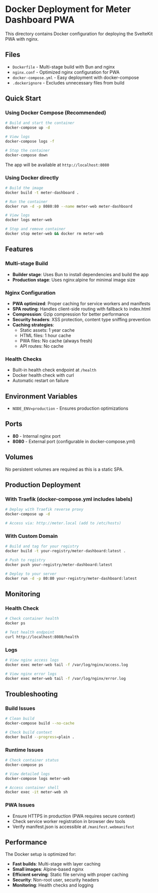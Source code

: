 # Docker Deployment for Meter Dashboard PWA

This directory contains Docker configuration for deploying the SvelteKit PWA with nginx.

## Files

- `Dockerfile` - Multi-stage build with Bun and nginx
- `nginx.conf` - Optimized nginx configuration for PWA
- `docker-compose.yml` - Easy deployment with docker-compose
- `.dockerignore` - Excludes unnecessary files from build

## Quick Start

### Using Docker Compose (Recommended)

```bash
# Build and start the container
docker-compose up -d

# View logs
docker-compose logs -f

# Stop the container
docker-compose down
```

The app will be available at `http://localhost:8080`

### Using Docker directly

```bash
# Build the image
docker build -t meter-dashboard .

# Run the container
docker run -d -p 8080:80 --name meter-web meter-dashboard

# View logs
docker logs meter-web

# Stop and remove container
docker stop meter-web && docker rm meter-web
```

## Features

### Multi-stage Build

- **Builder stage**: Uses Bun to install dependencies and build the app
- **Production stage**: Uses nginx:alpine for minimal image size

### Nginx Configuration

- **PWA optimized**: Proper caching for service workers and manifests
- **SPA routing**: Handles client-side routing with fallback to index.html
- **Compression**: Gzip compression for better performance
- **Security headers**: XSS protection, content type sniffing prevention
- **Caching strategies**:
  - Static assets: 1 year cache
  - HTML files: 1 hour cache
  - PWA files: No cache (always fresh)
  - API routes: No cache

### Health Checks

- Built-in health check endpoint at `/health`
- Docker health check with curl
- Automatic restart on failure

## Environment Variables

- `NODE_ENV=production` - Ensures production optimizations

## Ports

- **80** - Internal nginx port
- **8080** - External port (configurable in docker-compose.yml)

## Volumes

No persistent volumes are required as this is a static SPA.

## Production Deployment

### With Traefik (docker-compose.yml includes labels)

```bash
# Deploy with Traefik reverse proxy
docker-compose up -d

# Access via: http://meter.local (add to /etc/hosts)
```

### With Custom Domain

```bash
# Build and tag for your registry
docker build -t your-registry/meter-dashboard:latest .

# Push to registry
docker push your-registry/meter-dashboard:latest

# Deploy to your server
docker run -d -p 80:80 your-registry/meter-dashboard:latest
```

## Monitoring

### Health Check

```bash
# Check container health
docker ps

# Test health endpoint
curl http://localhost:8080/health
```

### Logs

```bash
# View nginx access logs
docker exec meter-web tail -f /var/log/nginx/access.log

# View nginx error logs
docker exec meter-web tail -f /var/log/nginx/error.log
```

## Troubleshooting

### Build Issues

```bash
# Clean build
docker-compose build --no-cache

# Check build context
docker build --progress=plain .
```

### Runtime Issues

```bash
# Check container status
docker-compose ps

# View detailed logs
docker-compose logs meter-web

# Access container shell
docker exec -it meter-web sh
```

### PWA Issues

- Ensure HTTPS in production (PWA requires secure context)
- Check service worker registration in browser dev tools
- Verify manifest.json is accessible at `/manifest.webmanifest`

## Performance

The Docker setup is optimized for:

- **Fast builds**: Multi-stage with layer caching
- **Small images**: Alpine-based nginx
- **Efficient serving**: Static file serving with proper caching
- **Security**: Non-root user, security headers
- **Monitoring**: Health checks and logging
